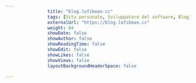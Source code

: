 ---
                title: "blog.lofibean.cc"
                tags: [Sito personale, Sviluppatore del software, Blog]
                externalUrl: "https://blog.lofibean.cc"
                weight: 84
                showDate: false
                showAuthor: false
                showReadingTime: false
                showEdit: false
                showLikes: false
                showViews: false
                layoutBackgroundHeaderSpace: false
                ---

